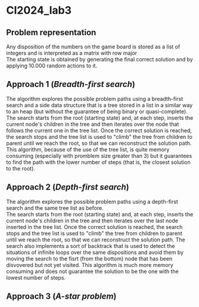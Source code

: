 # CI2024_lab3

## Problem representation
Any disposition of the numbers on the game board is stored as a list of integers and is interpreted as a matrix with row major<br>
The starting state is obtained by generating the final correct solution and by applying 10.000 random actions to it.

## Approach 1 (*Breadth-first search*)
The algorithm explores the possible problem paths using a breadth-first search and a side data structure that is a tree stored in a list in a similar way to an heap (but without the guarantee of being binary or quasi-complete).<br>
The search starts from the root (starting state) and, at each step, inserts the current node's children in the tree and then iterates over the node that follows the current one in the tree list. Once the correct solution is reached, the search stops and the tree list is used to "climb" the tree from children to parent until we reach the root, so that we can reconstruct the solution path.
This algorithm, because of the use of the tree list, is quite memory consuming (especially with promblem size greater than 3) but it guarantees to find the path with the lower number of steps (that is, the closest solution to the root).

## Approach 2 (*Depth-first search*)
The algorithm explores the possible problem paths using a depth-first search and the same tree list as before.<br>
The search starts from the root (starting state) and, at each step, inserts the current node's children in the tree and then iterates over the last node inserted in the tree list. Once the correct solution is reached, the search stops and the tree list is used to "climb" the tree from children to parent until we reach the root, so that we can reconstruct the solution path.
The search also implements a sort of backtrack that is used to detect the situations of infinite loops over the same dispositions and avoid them by moving the search to the fisrt (from the bottom) node that has been disvovered but not yet visited.
This algorithm is much more memory consuming and does not guarantee the solution to be the one with the lowest number of steps.

## Approach 3 (*A-star problem*)
